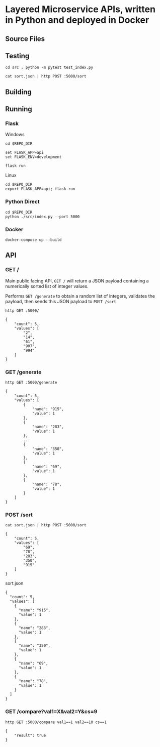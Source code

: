 # Layered Microservice APIs, written in Python and deployed in Docker

## Source Files

## Testing

```cd src ; python -m pytest test_index.py```

```cat sort.json | http POST :5000/sort```

## Building


## Running

### Flask

Windows
```
cd $REPO_DIR

set FLASK_APP=api
set FLASK_ENV=development

flask run
```

Linux
```
cd $REPO_DIR
export FLASK_APP=api; flask run
```

### Python Direct
```
cd $REPO_DIR
python ./src/index.py --port 5000
```

### Docker

```
docker-compose up --build
```


## API

### GET /

Main public facing API, ```GET /``` will return a JSON payload containing a numerically sorted list of integer values.

Performs ```GET /generate``` to obtain a random list of integers, validates the payload, then sends this JSON payload to ```POST /sort```


```
http GET :5000/
```
```
{
    "count": 5,
    "values": [
        "2",
        "14",
        "61",
        "907",
        "994"
    ]
}
```

### GET /generate

```
http GET :5000/generate
```
```
{
    "count": 5,
    "values": [
        {
            "name": "915",
            "value": 1
        },
        {
            "name": "283",
            "value": 1
        },
        ...
        {
            "name": "350",
            "value": 1
        },
        {
            "name": "69",
            "value": 1
        },
        {
            "name": "78",
            "value": 1
        }
    ]
}
```

### POST /sort

```
cat sort.json | http POST :5000/sort
```
```
{
    "count": 5,
    "values": [
        "69",
        "78",
        "283",
        "350",
        "915"
    ]
}
```
sort.json
```
{
  "count": 5,
  "values": [
    {
      "name": "915",
      "value": 1
    },
    {
      "name": "283",
      "value": 1
    },
    {
      "name": "350",
      "value": 1
    },
    {
      "name": "69",
      "value": 1
    },
    {
      "name": "78",
      "value": 1
    }
  ]
}
```

### GET /compare?val1=X&val2=Y&cs=9

```
http GET :5000/compare val1==1 val2==10 cs==1
```
```
{
    "result": true
}
```
